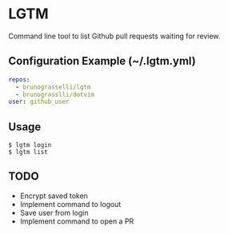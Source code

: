 # LGTM

Command line tool to list Github pull requests waiting for review.

## Configuration Example (~/.lgtm.yml)

```yaml
repos:
  - brunograsselli/lgtm
  - brunograsslli/dotvim
user: github_user
```

## Usage

```shell
$ lgtm login
$ lgtm list
```

## TODO
* Encrypt saved token
* Implement command to logout
* Save user from login
* Implement command to open a PR
